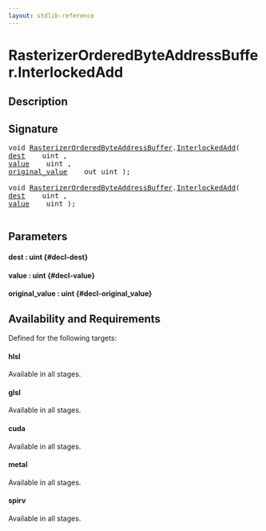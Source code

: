 ```yaml
---
layout: stdlib-reference
---
```


# RasterizerOrderedByteAddressBuffer\.InterlockedAdd

## Description





## Signature 

<pre>
void <a href="/stdlib-reference/types/RasterizerOrderedByteAddressBuffer/index" class="code_type">RasterizerOrderedByteAddressBuffer</a>.<a href="/stdlib-reference/types/RasterizerOrderedByteAddressBuffer/InterlockedAdd">InterlockedAdd</a>(
<a href="/stdlib-reference/types/RasterizerOrderedByteAddressBuffer/InterlockedAdd#decl-dest" class="code_param">dest</a>    uint ,
<a href="/stdlib-reference/types/RasterizerOrderedByteAddressBuffer/InterlockedAdd#decl-value" class="code_param">value</a>    uint ,
<a href="/stdlib-reference/types/RasterizerOrderedByteAddressBuffer/InterlockedAdd#decl-original_value" class="code_param">original_value</a>    out uint );

void <a href="/stdlib-reference/types/RasterizerOrderedByteAddressBuffer/index" class="code_type">RasterizerOrderedByteAddressBuffer</a>.<a href="/stdlib-reference/types/RasterizerOrderedByteAddressBuffer/InterlockedAdd">InterlockedAdd</a>(
<a href="/stdlib-reference/types/RasterizerOrderedByteAddressBuffer/InterlockedAdd#decl-dest" class="code_param">dest</a>    uint ,
<a href="/stdlib-reference/types/RasterizerOrderedByteAddressBuffer/InterlockedAdd#decl-value" class="code_param">value</a>    uint );

</pre>

## Parameters

#### dest  : uint {#decl-dest}
#### value  : uint {#decl-value}
#### original\_value  : uint {#decl-original_value}

## Availability and Requirements

Defined for the following targets:

#### hlsl
Available in all stages.

#### glsl
Available in all stages.

#### cuda
Available in all stages.

#### metal
Available in all stages.

#### spirv
Available in all stages.



